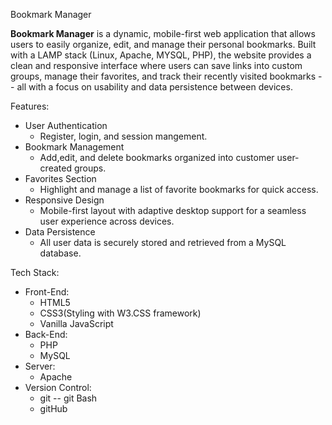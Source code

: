 Bookmark Manager 

**Bookmark Manager** is a dynamic, mobile-first web application that allows users to easily organize, edit, and manage their personal bookmarks. 
Built with a LAMP stack (Linux, Apache, MYSQL, PHP), the website provides a clean and responsive interface where users can save links into custom groups, 
manage their favorites, and track their recently visited bookmarks -- all with a focus on usability and data persistence between devices. 

Features: 
* User Authentication
    * Register, login, and session mangement. 
* Bookmark Management
  * Add,edit, and delete bookmarks organized into customer user-created groups. 
* Favorites Section
  * Highlight and manage a list of favorite bookmarks for quick access.
* Responsive Design
  * Mobile-first layout with adaptive desktop support for a seamless user experience across devices.
* Data Persistence
  * All user data is securely stored and retrieved from a MySQL database.
 
Tech Stack: 
* Front-End:
  *  HTML5
  *  CSS3(Styling with W3.CSS framework)
  *  Vanilla JavaScript
* Back-End:
  *  PHP
  *  MySQL
* Server:
  *  Apache
* Version Control:
  *  git -- git Bash
  *  gitHub
